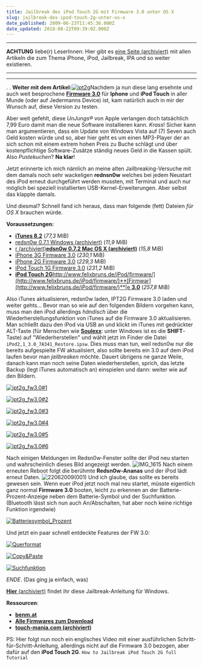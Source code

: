```yaml
---
title: Jailbreak des iPod Touch 2G mit Firmware 3.0 unter OS X
slug: jailbreak-des-ipod-touch-2g-unter-os-x
date_published: 2009-06-23T11:45:36.000Z
date_updated: 2018-08-22T09:39:02.000Z
---
```


---
**ACHTUNG** liebe(r) LeserInnen: Hier gibt es [eine Seite (archiviert)](http://web.archive.org/web/20091107130920/http://thafaker.de:80/iphone-ipod) mit allen Artikeln die zum Thema iPhone, iPod, Jailbreak, IPA und so weiter existieren.

---

---

.
.
**Weiter mit dem Artikel:**[![ipt2g](//picdump.thafaker.de/2009/06/ipt2g1.jpg)](http://picdump.thafaker.de/2009/06/ipt2g1.jpg)Nachdem ja nun diese lang ersehnte und auch weit besprochene [**Firmware 3.0**](http://www.apple.com/de/iphone/softwareupdate/) für **Iphone** und **iPod Touch** in aller Munde (oder auf Jedermanns Device) ist, kam natürlich auch in mir der Wunsch auf, diese Version zu testen.

Aber weit gefehlt, diese *UnJungs®* von Apple verlangen doch tatsächlich 7,99 Euro damit man die neue Software installieren kann. *Krass*! Sicher kann man argumentieren, dass ein Update von Windows Vista auf (7) Seven auch Geld kosten würde und so, aber hier geht es um einen MP3-Player der an sich schon mit einem extrem hohen Preis zu Buche schlägt und über kostenpflichtige Software-Zusätze ständig neues Geld in die Kassen spült. Also *Pustekuchen*? **Na klar**!

Jetzt erinnerte ich mich nämlich an meine alten Jailbreaking-Versuche mit dem damals noch sehr wackeligen **rednsn0w** welches bei jedem Neustart des iPod erneut durchgeführt werden mussten, mit Terminal und auch nur möglich bei speziell installierten USB-Kernel-Erweiterungen. Aber selbst das klappte damals.

Und diesmal? Schnell fand ich heraus, dass man folgende (fett) Dateien *für OS X* brauchen würde.

**Voraussetzungen:**

- **[iTunes 8.2](http://www.apple.com/de/itunes/download/)** (*77,3* MiB)
- [redsn0w 0.7.1 Windows (archiviert)](http://web.archive.org/web/20090625025048/http://uploaded.to:80/file/czintn) (*11,9* MiB)
- [r (archiviert)](http://web.archive.org/web/20090626115059/http://uploaded.to:80/file/yf29gt)**[edsn0w 0.7.2 Mac OS X (archiviert)](http://web.archive.org/web/20090626115059/http://uploaded.to:80/file/yf29gt)** (*15,8* MiB)
- [iPhone 3G Firmware 3.0](http://www.felixbruns.de/iPod/firmware/) (*230,1* MiB)
- [iPhone 2G Firmware 3.0](http://www.felixbruns.de/iPod/firmware/) (*229,3* MiB)
- [iPod Touch 1G Firmware 3.0](http://www.felixbruns.de/iPod/firmware/) (*231,2* MiB)
- **[iPod Touch 2G](http://www.felixbruns.de/iPod/firmware/)**[http://www.felixbruns.de/iPod/firmware/](http://www.felixbruns.de/iPod/firmware/)**[Firmwar](http://www.felixbruns.de/iPod/firmware/)**[e ](http://www.felixbruns.de/iPod/firmware/)**[3.0](http://www.felixbruns.de/iPod/firmware/)** (*257,8* MiB)

Also iTunes aktualisieren, redsn0w laden, IPT2G Firmware 3.0 laden und weiter gehts... Bevor man so wie auf den folgenden Bildern vorgehen kann, muss man den iPod allerdings *händisch* über die Wiederherstellungsfunktion von iTunes auf die Firmware 3.0 aktualisieren. Man schließt dazu den iPod via USB an und klickt im iTunes mit gedrückter ALT-Taste (für Menschen wie **[Soulexx](__GHOST_URL__/23/jailbreak-des-ipod-touch-2g-unter-os-x/comment-page-1#comment-35334)**: unter Windows ist es die **SHIFT**-Taste) auf "Wiederherstellen" und wählt jetzt im Finder die Datei `iPod2,1_3.0_7A341_Restore.ipsw`. Dies muss man tun, weil redsn0w nur die bereits aufgespielte FW aktualisiert, also sollte bereits ein 3.0 auf dem iPod laufen bevor man *jailbreaken* möchte. Dauert übrigens ne ganze Weile, danach kann man noch seine Daten wiederherstellen, sprich, das letzte Backup (legt iTunes automatisch an) einspielen und dann: weiter wie auf den Bildern.

[![ipt2g_fw3.0#1](//picdump.thafaker.de/2009/06/ipt2g_fw3.01.jpg)](http://picdump.thafaker.de/2009/06/ipt2g_fw3.01.jpg)

[![ipt2g_fw3.0#2](//picdump.thafaker.de/2009/06/ipt2g_fw3.02.jpg)](http://picdump.thafaker.de/2009/06/ipt2g_fw3.02.jpg)

[![ipt2g_fw3.0#3](//picdump.thafaker.de/2009/06/ipt2g_fw3.03.jpg)](http://picdump.thafaker.de/2009/06/ipt2g_fw3.03.jpg)

[![ipt2g_fw3.0#4](//picdump.thafaker.de/2009/06/ipt2g_fw3.04.jpg)](http://picdump.thafaker.de/2009/06/ipt2g_fw3.04.jpg)

[![ipt2g_fw3.0#5](//picdump.thafaker.de/2009/06/ipt2g_fw3.05.jpg)](http://picdump.thafaker.de/2009/06/ipt2g_fw3.05.jpg)

[![ipt2g_fw3.0#6](//picdump.thafaker.de/2009/06/ipt2g_fw3.06.jpg)](http://picdump.thafaker.de/2009/06/ipt2g_fw3.06.jpg)

Nach einigen Meldungen im Redsn0w-Fenster sollte der iPod neu starten und wahrscheinlich dieses Bild angezeigt werden.
![IMG_1615](//picdump.thafaker.de/2009/06/IMG_1615-300x150.jpg)
Nach einem erneuten Reboot folgt die berühmte **Redsn0w-Ananas** und der iPod lädt erneut Daten.
![22062009(001)](//picdump.thafaker.de/2009/06/22062009001-1024x768.jpg)
Und ich glaube, das sollte es bereits gewesen sein. Wenn euer iPod jetzt noch mal neu startet, müsste eigentlich ganz normal **Firmware 3.0** booten, leicht zu erkennen an der Batterie-Prozent-Anzeige neben dem Batterie-Symbol und der Suchfunktion. (Bluetooth lässt sich nun auch An/Abschalten, hat aber noch keine richtige Funktion irgendwie)

[![Batteriesymbol_Prozent](//picdump.thafaker.de/2009/06/Batteriesymbol_Prozent.PNG)](http://picdump.thafaker.de/2009/06/Batteriesymbol_Prozent.PNG)

Und jetzt ein paar schnell entdeckte Features der FW 3.0:

[![Querformat](//picdump.thafaker.de/2009/06/Querformat.PNG)](http://picdump.thafaker.de/2009/06/Querformat.PNG)

[![Copy&amp;Paste](//picdump.thafaker.de/2009/06/CopyPaste.PNG)](http://picdump.thafaker.de/2009/06/CopyPaste.PNG)

[![Suchfunktion](//picdump.thafaker.de/2009/06/Suchfunktion.PNG)](http://picdump.thafaker.de/2009/06/Suchfunktion.PNG)

*ENDE*. (Das ging ja einfach, was)

[**Hier** (archiviert)](http://web.archive.org/web/20090622022658/http://touch-mania.com:80/2009/06/20/tutorial-jailbreak-unlock-firmware-30-ipod-touch-iphone/) findet ihr diese Jailbreak-Anleitung für Windows.

**Ressourcen**:

- **[benm.at](http://www.benm.at)**
- **[Alle Firmwares zum Download](http://www.felixbruns.de/iPod/firmware/)**
- **[touch-mania.com (archiviert)](http://web.archive.org/web/20090622022658/http://touch-mania.com:80/2009/06/20/tutorial-jailbreak-unlock-firmware-30-ipod-touch-iphone/)**

PS: Hier folgt nun noch ein englisches Video mit einer ausführlichen Schritt-für-Schritt-Anleitung, allerdings nicht auf die Firmware 3.0 bezogen, aber dafür auf den **iPod Touch 2G**.
`How to Jailbreak iPod Touch 2G full Tutorial`

